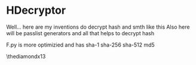 # HDecryptor
Well... here are my inventions do decrypt hash and smth like this
Also here will be passlist generators and all that helps to decrypt hash


F.py is more optimizied and has   sha-1 sha-256 sha-512 md5






\thediamondx13
